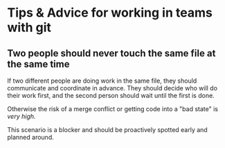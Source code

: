 # Tips & Advice for working in teams with git

## Two people should never touch the same file at the same time

If two different people are doing work in the same file, they should communicate and coordinate in advance. They should decide who will do their work first, and the second person should wait until the first is done.

Otherwise the risk of a merge conflict or getting code into a "bad state" is *very high.*

This scenario is a blocker and should be proactively spotted early and planned around.

